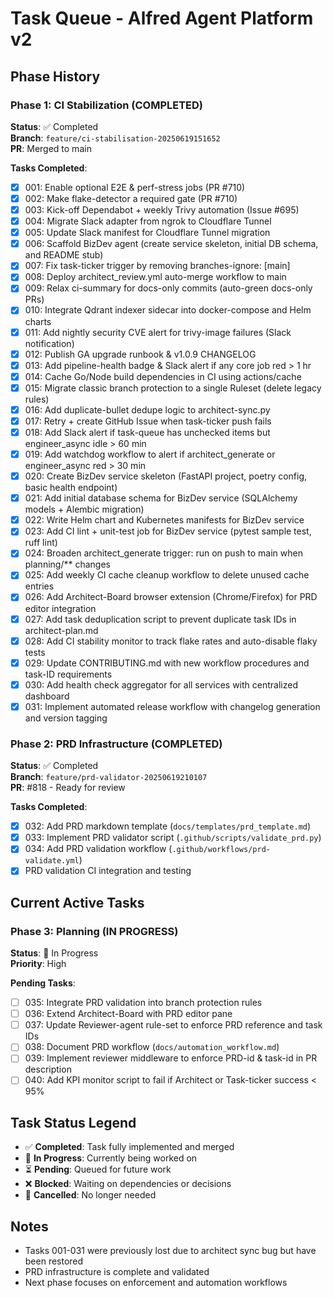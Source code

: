 # Task Queue - Alfred Agent Platform v2

## Phase History

### Phase 1: CI Stabilization (COMPLETED)
**Status**: ✅ Completed  
**Branch**: `feature/ci-stabilisation-20250619151652`  
**PR**: Merged to main  

**Tasks Completed**:
- [x] 001: Enable optional E2E & perf-stress jobs (PR #710)
- [x] 002: Make flake-detector a required gate (PR #710)
- [x] 003: Kick-off Dependabot + weekly Trivy automation (Issue #695)
- [x] 004: Migrate Slack adapter from ngrok to Cloudflare Tunnel
- [x] 005: Update Slack manifest for Cloudflare Tunnel migration
- [x] 006: Scaffold BizDev agent (create service skeleton, initial DB schema, and README stub)
- [x] 007: Fix task-ticker trigger by removing branches-ignore: [main]
- [x] 008: Deploy architect_review.yml auto-merge workflow to main
- [x] 009: Relax ci-summary for docs-only commits (auto-green docs-only PRs)
- [x] 010: Integrate Qdrant indexer sidecar into docker-compose and Helm charts
- [x] 011: Add nightly security CVE alert for trivy-image failures (Slack notification)
- [x] 012: Publish GA upgrade runbook & v1.0.9 CHANGELOG
- [x] 013: Add pipeline-health badge & Slack alert if any core job red > 1 hr
- [x] 014: Cache Go/Node build dependencies in CI using actions/cache
- [x] 015: Migrate classic branch protection to a single Ruleset (delete legacy rules)
- [x] 016: Add duplicate-bullet dedupe logic to architect-sync.py
- [x] 017: Retry + create GitHub Issue when task-ticker push fails
- [x] 018: Add Slack alert if task-queue has unchecked items but engineer_async idle > 60 min
- [x] 019: Add watchdog workflow to alert if architect_generate or engineer_async red > 30 min
- [x] 020: Create BizDev service skeleton (FastAPI project, poetry config, basic health endpoint)
- [x] 021: Add initial database schema for BizDev service (SQLAlchemy models + Alembic migration)
- [x] 022: Write Helm chart and Kubernetes manifests for BizDev service
- [x] 023: Add CI lint + unit-test job for BizDev service (pytest sample test, ruff lint)
- [x] 024: Broaden architect_generate trigger: run on push to main when planning/** changes
- [x] 025: Add weekly CI cache cleanup workflow to delete unused cache entries
- [x] 026: Add Architect-Board browser extension (Chrome/Firefox) for PRD editor integration
- [x] 027: Add task deduplication script to prevent duplicate task IDs in architect-plan.md
- [x] 028: Add CI stability monitor to track flake rates and auto-disable flaky tests
- [x] 029: Update CONTRIBUTING.md with new workflow procedures and task-ID requirements
- [x] 030: Add health check aggregator for all services with centralized dashboard
- [x] 031: Implement automated release workflow with changelog generation and version tagging

### Phase 2: PRD Infrastructure (COMPLETED)
**Status**: ✅ Completed  
**Branch**: `feature/prd-validator-20250619210107`  
**PR**: #818 - Ready for review  

**Tasks Completed**:
- [x] 032: Add PRD markdown template (`docs/templates/prd_template.md`)
- [x] 033: Implement PRD validator script (`.github/scripts/validate_prd.py`)
- [x] 034: Add PRD validation workflow (`.github/workflows/prd-validate.yml`)
- [x] PRD validation CI integration and testing

## Current Active Tasks

### Phase 3: Planning (IN PROGRESS)
**Status**: 🔄 In Progress  
**Priority**: High  

**Pending Tasks**:
- [ ] 035: Integrate PRD validation into branch protection rules
- [ ] 036: Extend Architect-Board with PRD editor pane
- [ ] 037: Update Reviewer-agent rule-set to enforce PRD reference and task IDs
- [ ] 038: Document PRD workflow (`docs/automation_workflow.md`)
- [ ] 039: Implement reviewer middleware to enforce PRD-id & task-id in PR description  
- [ ] 040: Add KPI monitor script to fail if Architect or Task-ticker success < 95%

## Task Status Legend
- ✅ **Completed**: Task fully implemented and merged
- 🔄 **In Progress**: Currently being worked on
- ⏳ **Pending**: Queued for future work
- ❌ **Blocked**: Waiting on dependencies or decisions
- 🚫 **Cancelled**: No longer needed

## Notes
- Tasks 001-031 were previously lost due to architect sync bug but have been restored
- PRD infrastructure is complete and validated
- Next phase focuses on enforcement and automation workflows